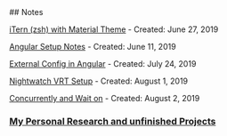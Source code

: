 <link rel="stlyesheet" url="/main.css"/>
## Notes

[iTern (zsh) with Material Theme](./iterm-with-material-theme) - Created: June 27, 2019

[Angular Setup Notes](angular-setup-notes) - Created: June 11, 2019

[External Config in Angular](external-config-with-angular) - Created: July 24, 2019

[Nightwatch VRT Setup](nightwatch-vrt-setup) - Created: August 1, 2019

[Concurrently and Wait on](concurrently-and-wait-on) - Created: August 2, 2019

### [My Personal Research and unfinished Projects](../research)
